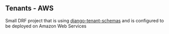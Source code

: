 ## Tenants - AWS

Small DRF project that is using [django-tenant-schemas](https://github.com/bernardopires/django-tenant-schemas) and is configured to be deployed on Amazon Web Services